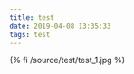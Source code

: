 ```yaml
---
title: test
date: 2019-04-08 13:35:33
tags: test
---
```


<!--more-->

{% fi /source/test/test_1.jpg %}
